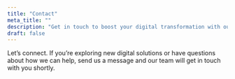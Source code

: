```yaml
---
title: "Contact"
meta_title: ""
description: "Get in touch to boost your digital transformation with our Software, Data, Cybersecurity, and Cloud services."
draft: false
---
```


Let’s connect. If you’re exploring new digital solutions or have questions about how we can help, send us a message and our team will get in touch with you shortly.
